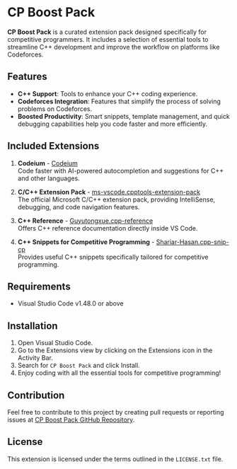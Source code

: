 # CP Boost Pack

**CP Boost Pack** is a curated extension pack designed specifically for competitive programmers. It includes a selection of essential tools to streamline C++ development and improve the workflow on platforms like Codeforces.

## Features

- **C++ Support**: Tools to enhance your C++ coding experience.
- **Codeforces Integration**: Features that simplify the process of solving problems on Codeforces.
- **Boosted Productivity**: Smart snippets, template management, and quick debugging capabilities help you code faster and more efficiently.

## Included Extensions

1. **Codeium** - [Codeium](https://marketplace.visualstudio.com/items?itemName=codeium.codeium)  
   Code faster with AI-powered autocompletion and suggestions for C++ and other languages.

2. **C/C++ Extension Pack** - [ms-vscode.cpptools-extension-pack](https://marketplace.visualstudio.com/items?itemName=ms-vscode.cpptools-extension-pack)  
   The official Microsoft C/C++ extension pack, providing IntelliSense, debugging, and code navigation features.

3. **C++ Reference** - [Guyutongxue.cpp-reference](https://marketplace.visualstudio.com/items?itemName=Guyutongxue.cpp-reference)  
   Offers C++ reference documentation directly inside VS Code.

4. **C++ Snippets for Competitive Programming** - [Shariar-Hasan.cpp-snip-cp](https://marketplace.visualstudio.com/items?itemName=Shariar-Hasan.cpp-snip-cp)  
   Provides useful C++ snippets specifically tailored for competitive programming.

## Requirements

- Visual Studio Code v1.48.0 or above

## Installation

1. Open Visual Studio Code.
2. Go to the Extensions view by clicking on the Extensions icon in the Activity Bar.
3. Search for `CP Boost Pack` and click Install.
4. Enjoy coding with all the essential tools for competitive programming!

## Contribution

Feel free to contribute to this project by creating pull requests or reporting issues at [CP Boost Pack GitHub Repository](https://github.com/loka1/CP-Boost-Pack).

## License

This extension is licensed under the terms outlined in the `LICENSE.txt` file.
